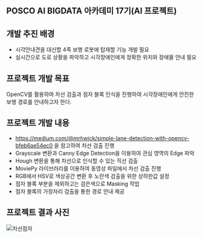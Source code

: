 ## POSCO AI BIGDATA 아카데미 17기(AI 프로젝트)
## 개발 추진 배경
* 시각안내견을 대신할 4족 보행 로봇에 탑재할 기능 개발 필요
* 실시간으로 도로 상황을 파악하고 시각장애인에게 정확한 위치와 장애물 안내 필요

## 프로젝트 개발 목표
OpenCV를 활용하여 차선 검출과 점자 블록 인식을 진행하여 시각장애인에게 안전한 보행 경로를 안내하고자 한다.

## 프로젝트 개발 내용
* https://medium.com/@mrhwick/simple-lane-detection-with-opencv-bfeb6ae54ec0 을 참고하여 차선 검출 진행
* Grayscale 변환과 Canny Edge Detection을 이용하여 관심 영역의 Edge 파악
* Hough 변환을 통해 차선으로 인식할 수 있는 직선 검출
* MoviePy 라이브러리를 이용하여 동영상 파일에서 차선 검출 진행
* RGB에서 HSV로 색상공간 변환 후 노란색 검출을 위한 상하한값 설정
* 점자 블록 부분을 제외하고는 검은색으로 Masking 작업
* 점자 블록의 가장자리 검출을 통한 경로 안내 제공

## 프로젝트 결과 사진
![차선점자](https://user-images.githubusercontent.com/39369255/173758636-5612e656-cee5-442f-84c5-6a014b4f830b.png)



